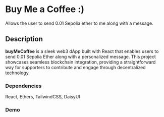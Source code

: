 # Buy Me a Coffee :)

Allows the user to send 0.01 Sepolia ether to me along with a message. 

## Description

**buyMeCoffee** is a sleek web3 dApp built with React that enables users to send 0.01 Sepolia Ether along with a personalized message. This project showcases seamless blockchain integration, providing a straightforward way for supporters to contribute and engage through decentralized technology.

### Dependencies

React, Ethers, TailwindCSS, DaisyUI

### Demo


